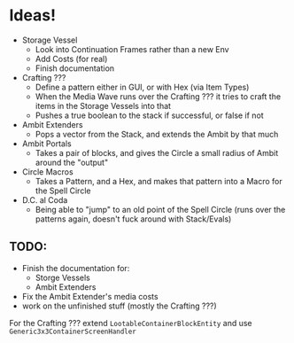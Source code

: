 # Ideas!
* Storage Vessel
  * Look into Continuation Frames rather than a new Env 
  * Add Costs (for real)
  * Finish documentation
* Crafting ???
  * Define a pattern either in GUI, or with Hex (via Item Types)
  * When the Media Wave runs over the Crafting ??? it tries to craft the items in the Storage Vessels into that
  * Pushes a true boolean to the stack if successful, or false if not
* Ambit Extenders
  * Pops a vector from the Stack, and extends the Ambit by that much
* Ambit Portals
  * Takes a pair of blocks, and gives the Circle a small radius of Ambit around the "output"
* Circle Macros
  * Takes a Pattern, and a Hex, and makes that pattern into a Macro for the Spell Circle
* D.C. al Coda
  * Being able to "jump" to an old point of the Spell Circle (runs over the patterns again, doesn't fuck around with Stack/Evals)


## TODO:
* Finish the documentation for:
  * Storge Vessels
  * Ambit Extenders
* Fix the Ambit Extender's media costs
* work on the unfinished stuff (mostly the Crafting ???)

For the Crafting ??? extend `LootableContainerBlockEntity` and use `Generic3x3ContainerScreenHandler`